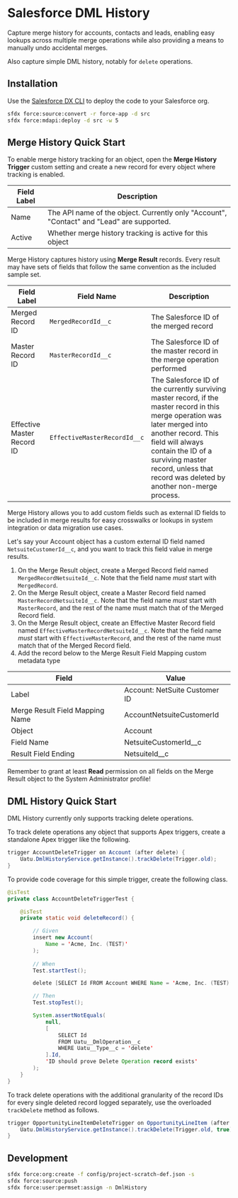 # Salesforce DML History

Capture merge history for accounts, contacts and leads, enabling easy lookups
across multiple merge operations while also providing a means
to manually undo accidental merges.

Also capture simple DML history, notably for `delete` operations.

## Installation

Use the [Salesforce DX CLI][1] to deploy the code to your Salesforce org.

```bash
sfdx force:source:convert -r force-app -d src
sfdx force:mdapi:deploy -d src -w 5
```

[1]: https://developer.salesforce.com/tools/sfdxcli

## Merge History Quick Start

To enable merge history tracking for an object, open
the **Merge History Trigger** custom setting and create a new record for
every object where tracking is enabled.

Field Label | Description
----------- | -----------
Name | The API name of the object. Currently only "Account", "Contact" and "Lead" are supported.
Active | Whether merge history tracking is active for this object

Merge History captures history using **Merge Result** records. Every result
may have sets of fields that follow the same convention as the included
sample set.

Field Label | Field Name | Description
----------- | ---------- | -----------
Merged Record ID | `MergedRecordId__c` | The Salesforce ID of the merged record
Master Record ID | `MasterRecordId__c` | The Salesforce ID of the master record in the merge operation performed
Effective Master Record ID | `EffectiveMasterRecordId__c` | The Salesforce ID of the currently surviving master record, if the master record in this merge operation was later merged into another record. This field will always contain the ID of a surviving master record, unless that record was deleted by another non-merge process.

Merge History allows you to add custom fields such as external ID fields
to be included in merge results for easy crosswalks or lookups
in system integration or data migration use cases.

Let's say your Account object has a custom external ID field
named `NetsuiteCustomerId__c`, and you want to track this field value
in merge results.

1. On the Merge Result object, create a Merged Record field named `MergedRecordNetsuiteId__c`. Note that the field name _must_ start with `MergedRecord`.
2. On the Merge Result object, create a Master Record field named `MasterRecordNetsuiteId__c`. Note that the field name _must_ start with `MasterRecord`, and the rest of the name must match that of the Merged Record field.
3. On the Merge Result object, create an Effective Master Record field named `EffectiveMasterRecordNetsuiteId__c`. Note that the field name _must_ start with `EffectiveMasterRecord`, and the rest of the name must match that of the Merged Record field.
4. Add the record below to the Merge Result Field Mapping custom metadata type

Field | Value
----- | -----
Label | Account: NetSuite Customer ID
Merge Result Field Mapping Name | AccountNetsuiteCustomerId
Object | Account
Field Name | NetsuiteCustomerId__c
Result Field Ending | NetsuiteId__c

Remember to grant at least **Read** permission on all fields
on the Merge Result object to the System Administrator profile!

## DML History Quick Start

DML History currently only supports tracking delete operations.

To track delete operations any object that supports Apex triggers,
create a standalone  Apex trigger like the following.

```java
trigger AccountDeleteTrigger on Account (after delete) {
    Uatu.DmlHistoryService.getInstance().trackDelete(Trigger.old);
}
```

To provide code coverage for this simple trigger, create the following class.

```java
@isTest
private class AccountDeleteTriggerTest {

    @isTest
    private static void deleteRecord() {

        // Given
        insert new Account(
            Name = 'Acme, Inc. (TEST)'
        );
        
        // When
        Test.startTest();

        delete [SELECT Id FROM Account WHERE Name = 'Acme, Inc. (TEST)'];

        // Then
        Test.stopTest();

        System.assertNotEquals(
            null,
            [
                SELECT Id
                FROM Uatu__DmlOperation__c
                WHERE Uatu__Type__c = 'delete'
            ].Id,
            'ID should prove Delete Operation record exists'
        );
    }
}
```

To track delete operations with the additional granularity of the record IDs
for every single deleted record logged separately, use the overloaded
`trackDelete` method as follows.

```java
trigger OpportunityLineItemDeleteTrigger on OpportunityLineItem (after delete) {
    Uatu.DmlHistoryService.getInstance().trackDelete(Trigger.old, true);
}
```

## Development

```bash
sfdx force:org:create -f config/project-scratch-def.json -s
sfdx force:source:push
sfdx force:user:permset:assign -n DmlHistory
```
